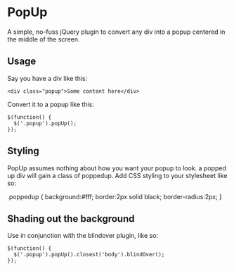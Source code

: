 PopUp
=====

A simple, no-fuss jQuery plugin to convert any div into a popup centered in the middle of the screen.

## Usage

Say you have a div like this:

    <div class="popup">Some content here</div>

Convert it to a popup like this:

    $(function() {
      $('.popup').popUp();
    });

## Styling

PopUp assumes nothing about how you want your popup to look. a popped up div will gain a class of poppedup. Add CSS styling to your stylesheet like so:

.poppedup {
  background:#fff;
  border:2px solid black;
  border-radius:2px;
}

## Shading out the background

Use in conjunction with the blindover plugin, like so:

    $(function() {
      $('.popup').popUp().closest('body').blindOver();
    });